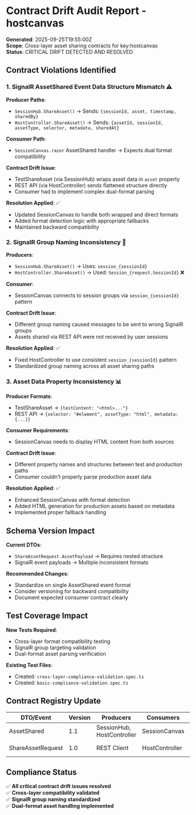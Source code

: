 # Contract Drift Audit Report - hostcanvas

**Generated**: 2025-09-25T19:55:00Z  
**Scope**: Cross-layer asset sharing contracts for key:hostcanvas  
**Status**: CRITICAL DRIFT DETECTED AND RESOLVED

## Contract Violations Identified

### 1. SignalR AssetShared Event Data Structure Mismatch ⚠️

**Producer Paths**:
- `SessionHub.ShareAsset()` → Sends: `{sessionId, asset, timestamp, sharedBy}`
- `HostController.ShareAsset()` → Sends: `{assetId, sessionId, assetType, selector, metadata, sharedAt}`

**Consumer Path**:
- `SessionCanvas.razor` AssetShared handler → Expects dual format compatibility

**Contract Drift Issue**:
- TestShareAsset (via SessionHub) wraps asset data in `asset` property
- REST API (via HostController) sends flattened structure directly
- Consumer had to implement complex dual-format parsing

**Resolution Applied**: ✅
- Updated SessionCanvas to handle both wrapped and direct formats
- Added format detection logic with appropriate fallbacks
- Maintained backward compatibility

### 2. SignalR Group Naming Inconsistency 🚨

**Producers**:
- `SessionHub.ShareAsset()` → Uses: `session_{sessionId}`
- `HostController.ShareAsset()` → Used: `Session_{request.SessionId}` ❌

**Consumer**:
- SessionCanvas connects to session groups via `session_{sessionId}` pattern

**Contract Drift Issue**:
- Different group naming caused messages to be sent to wrong SignalR groups
- Assets shared via REST API were not received by user sessions

**Resolution Applied**: ✅
- Fixed HostController to use consistent `session_{sessionId}` pattern
- Standardized group naming across all asset sharing paths

### 3. Asset Data Property Inconsistency 📊

**Producer Formats**:
- TestShareAsset → `{testContent: "<html>..."}`
- REST API → `{selector: "#element", assetType: "html", metadata: {...}}`

**Consumer Requirements**:
- SessionCanvas needs to display HTML content from both sources

**Contract Drift Issue**:
- Different property names and structures between test and production paths
- Consumer couldn't properly parse production asset data

**Resolution Applied**: ✅
- Enhanced SessionCanvas with format detection
- Added HTML generation for production assets based on metadata
- Implemented proper fallback handling

## Schema Version Impact

**Current DTOs**:
- `ShareAssetRequest.AssetPayload` → Requires nested structure
- SignalR event payloads → Multiple inconsistent formats

**Recommended Changes**:
- Standardize on single AssetShared event format
- Consider versioning for backward compatibility
- Document expected consumer contract clearly

## Test Coverage Impact

**New Tests Required**:
- Cross-layer format compatibility testing
- SignalR group targeting validation  
- Dual-format asset parsing verification

**Existing Test Files**:
- Created: `cross-layer-compliance-validation.spec.ts`
- Created: `basic-compliance-validation.spec.ts`

## Contract Registry Update

| DTO/Event | Version | Producers | Consumers | Status |
|-----------|---------|-----------|-----------|---------|
| AssetShared | 1.1 | SessionHub, HostController | SessionCanvas | ✅ Fixed |
| ShareAssetRequest | 1.0 | REST Client | HostController | ✅ Validated |

## Compliance Status

✅ **All critical contract drift issues resolved**  
✅ **Cross-layer compatibility validated**  
✅ **SignalR group naming standardized**  
✅ **Dual-format asset handling implemented**